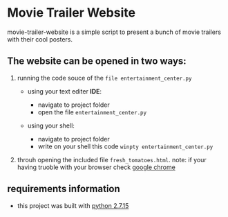 # Movie Trailer Website
movie-trailer-website is a simple script to present a bunch of movie trailers with their cool posters.

## The website can be opened in two ways:
1. running the code souce of the `file entertainment_center.py`
    - using your text editer **IDE**:
        - navigate to project folder
	    - open the file `entertainment_center.py`

    - using your shell:
	    - navigate to project folder
	    - write on your shell this code `winpty entertainment_center.py`

2. throuh opening the included file `fresh_tomatoes.html`.
	note: if your having truoble with your browser check [google chrome](https://www.google.com/chrome/?brand=CHBD&gclid=Cj0KCQjwlqLdBRCKARIsAPxTGaVuraeNO-5MW1DNooIDb7Jhjj1TuNweG3zpB-_x4-kaTWQNT9dW27YaAjmsEALw_wcB&gclsrc=aw.ds&dclid=CMCA1ZK01d0CFVKNGwodtLoAcA)


## requirements information
- this project was built with [python 2.7.15](https://www.python.org/downloads/windows/)